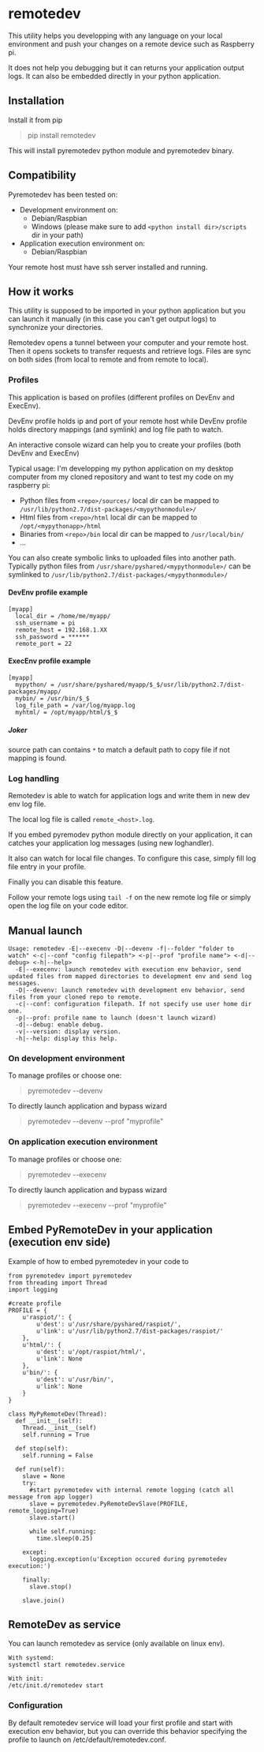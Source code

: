 # remotedev
This utility helps you developping with any language on your local environment and push your changes on a remote device such as Raspberry pi.

It does not help you debugging but it can returns your application output logs. It can also be embedded directly in your python application.

## Installation
Install it from pip
> pip install remotedev

This will install pyremotedev python module and pyremotedev binary.

## Compatibility
Pyremotedev has been tested on:
* Development environment on:
  * Debian/Raspbian
  * Windows (please make sure to add ```<python install dir>/scripts``` dir in your path)
* Application execution environment on:
  * Debian/Raspbian

Your remote host must have ssh server installed and running.

## How it works
This utility is supposed to be imported in your python application but you can launch it manually (in this case you can't get output logs) to synchronize your directories.

Remotedev opens a tunnel between your computer and your remote host. Then it opens sockets to transfer requests and retrieve logs. Files are sync on both sides (from local to remote and from remote to local).

### Profiles
This application is based on profiles (different profiles on DevEnv and ExecEnv).

DevEnv profile holds ip and port of your remote host while DevEnv profile holds directory mappings (and symlink) and log file path to watch.

An interactive console wizard can help you to create your profiles (both DevEnv and ExecEnv)

Typical usage: I'm developping my python application on my desktop computer from my cloned repository and want to test my code on my raspberry pi:
*  Python files from ```<repo>/sources/``` local dir can be mapped to ```/usr/lib/python2.7/dist-packages/<mypythonmodule>/```
*  Html files from ```<repo>/html``` local dir can be mapped to ```/opt/<mypythonapp>/html```
*  Binaries from ```<repo>/bin``` local dir can be mapped to ```/usr/local/bin/```
*  ...

You can also create symbolic links to uploaded files into another path. Typically python files from ```/usr/share/pyshared/<mypythonmodule>/``` can be symlinked to ```/usr/lib/python2.7/dist-packages/<mypythonmodule>/```

#### DevEnv profile example
```
[myapp]
  local_dir = /home/me/myapp/
  ssh_username = pi
  remote_host = 192.168.1.XX
  ssh_password = ******
  remote_port = 22
```

#### ExecEnv profile example
```
[myapp]
  mypython/ = /usr/share/pyshared/myapp/$_$/usr/lib/python2.7/dist-packages/myapp/
  mybin/ = /usr/bin/$_$
  log_file_path = /var/log/myapp.log
  myhtml/ = /opt/myapp/html/$_$
```

##### Joker
source path can contains ```*``` to match a default path to copy file if not mapping is found.

### Log handling
Remotedev is able to watch for application logs and write them in new dev env log file.

The local log file is called ```remote_<host>.log```.
 
If you embed pyremodev python module directly on your application, it can catches your application log messages (using new loghandler).

It also can watch for local file changes. To configure this case, simply fill log file entry in your profile.

Finally you can disable this feature.

Follow your remote logs using ```tail -f``` on the new remote log file or simply open the log file on your code editor.

## Manual launch
```
Usage: remotedev -E|--execenv -D|--devenv -f|--folder "folder to watch" <-c|--conf "config filepath"> <-p|--prof "profile name"> <-d|--debug> <-h|--help>
  -E|--execenv: launch remotedev with execution env behavior, send updated files from mapped directories to development env and send log messages.
  -D|--devenv: launch remotedev with development env behavior, send files from your cloned repo to remote.
  -c|--conf: configuration filepath. If not specify use user home dir one.
  -p|--prof: profile name to launch (doesn't launch wizard)
  -d|--debug: enable debug.
  -v|--version: display version.
  -h|--help: display this help.
```

### On development environment
To manage profiles or choose one:
> pyremotedev --devenv

To directly launch application and bypass wizard
> pyremotedev --devenv --prof "myprofile"

### On application execution environment
To manage profiles or choose one:
> pyremotedev --execenv

To directly launch application and bypass wizard
> pyremotedev --execenv --prof "myprofile"

## Embed PyRemoteDev in your application (execution env side)
Example of how to embed pyremotedev in your code to 
```
from pyremotedev import pyremotedev
from threading import Thread
import logging

#create profile
PROFILE = {
    u'raspiot/': {
        u'dest': u'/usr/share/pyshared/raspiot/',
        u'link': u'/usr/lib/python2.7/dist-packages/raspiot/'
    },
    u'html/': {
        u'dest': u'/opt/raspiot/html/',
        u'link': None
    },
    u'bin/': {
        u'dest': u'/usr/bin/',
        u'link': None
    }
}

class MyPyRemoteDev(Thread):
  def __init__(self):
    Thread.__init__(self)
    self.running = True
    
  def stop(self):
    self.running = False
    
  def run(self):
    slave = None
    try:
      #start pyremotedev with internal remote logging (catch all message from app logger)
      slave = pyremotedev.PyRemoteDevSlave(PROFILE, remote_logging=True)
      slave.start()

      while self.running:
        time.sleep(0.25)

    except:
      logging.exception(u'Exception occured during pyremotedev execution:')

    finally:
      slave.stop()

    slave.join()
```

## RemoteDev as service
You can launch remotedev as service (only available on linux env).
```
With systemd:
systemctl start remotedev.service

With init:
/etc/init.d/remotedev start
```

### Configuration
By default remotedev service will load your first profile and start with execution env behavior, but you can override this behavior specifying the profile to launch on /etc/default/remotedev.conf.
